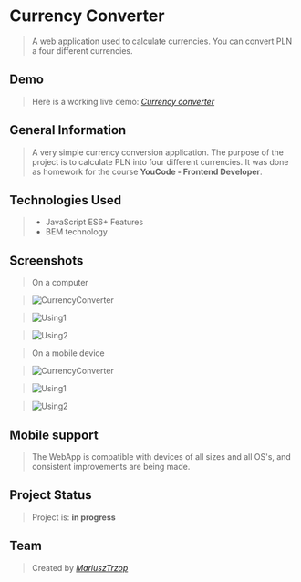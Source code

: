 # Currency Converter
> A web application used to calculate currencies. You can convert PLN a four different currencies.

## Demo
> Here is a working live demo: [_Currency converter_](https://mariusz-trzop.github.io/currency-converter/)

## General Information
> A very simple currency conversion application. The purpose of the project is to calculate PLN into four different currencies. It was done as homework for the course **YouCode - Frontend Developer**.

## Technologies Used
>- JavaScript ES6+ Features
>- BEM technology

## Screenshots
> On a computer

>![CurrencyConverter](https://github.com/Mariusz-Trzop/currency-converter/blob/main/images/CurrencyConverter.jpg?raw=true)

>![Using1](https://github.com/Mariusz-Trzop/currency-converter/blob/main/images/CurrencyConverterUse1.jpg?raw=true)

>![Using2](https://github.com/Mariusz-Trzop/currency-converter/blob/main/images/CurrencyConverterUse2.jpg?raw=true)

> On a mobile device

>![CurrencyConverter](https://github.com/Mariusz-Trzop/currency-converter/blob/main/images/Screenshot_20230316-203733.png?raw=true)

>![Using1](https://github.com/Mariusz-Trzop/currency-converter/blob/main/images/Screenshot_20230316-203755.png?raw=true)

>![Using2](https://github.com/Mariusz-Trzop/currency-converter/blob/main/images/Screenshot_20230316-203811.png?raw=true)

## Mobile support
> The WebApp is compatible with devices of all sizes and all OS's, and consistent improvements are being made.

## Project Status
> Project is: **in progress**

## Team
> Created by [_MariuszTrzop_](https://github.com/Mariusz-Trzop)

[def]: https://github.com/Mariusz-Trzop/currency-converter/blob/main/images/Screenshot_20230316-203755.png?raw=true